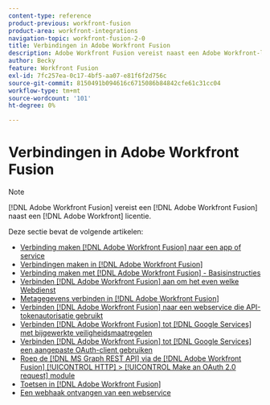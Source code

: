 ```yaml
---
content-type: reference
product-previous: workfront-fusion
product-area: workfront-integrations
navigation-topic: workfront-fusion-2-0
title: Verbindingen in Adobe Workfront Fusion
description: Adobe Workfront Fusion vereist naast een Adobe Workfront-licentie een Adobe Workfront Fusion-licentie.
author: Becky
feature: Workfront Fusion
exl-id: 7fc257ea-0c17-4bf5-aa07-e81f6f2d756c
source-git-commit: 8150491b094616c6715086b84842cfe61c31cc04
workflow-type: tm+mt
source-wordcount: '101'
ht-degree: 0%

---
```


# Verbindingen in Adobe Workfront Fusion

>[!NOTE]
>
>[!DNL Adobe Workfront Fusion] vereist een [!DNL Adobe Workfront Fusion] naast een [!DNL Adobe Workfront] licentie.

Deze sectie bevat de volgende artikelen:

* [Verbinding maken [!DNL Adobe Workfront Fusion] naar een app of service](../../workfront-fusion/connections/about-connecting-wf-fusion-to-app-or-service.md)
* [Verbindingen maken in [!DNL Adobe Workfront Fusion]](../../workfront-fusion/connections/connection-instruction-toc.md)
* [Verbinding maken met [!DNL Adobe Workfront Fusion] - Basisinstructies](../../workfront-fusion/connections/connect-to-fusion-general.md)
* [Verbinden [!DNL Adobe Workfront Fusion] aan om het even welke Webdienst](../../workfront-fusion/connections/connect-wf-fusion-to-any-web-service.md)
* [Metagegevens verbinden in [!DNL Adobe Workfront Fusion]](/help/quicksilver/workfront-fusion/connections/connection-metadata.md)
* [Verbinden [!DNL Adobe Workfront Fusion] naar een webservice die API-tokenautorisatie gebruikt](../../workfront-fusion/connections/connect-wf-web-service-uses-api-token-auth.md)
* [Verbinden [!DNL Adobe Workfront Fusion] tot [!DNL Google Services] met bijgewerkte veiligheidsmaatregelen](../../workfront-fusion/connections/connect-to-google-with-new-security-measures.md)
* [Verbinden [!DNL Adobe Workfront Fusion] tot [!DNL Google Services] een aangepaste OAuth-client gebruiken](../../workfront-fusion/connections/connect-fusion-to-google-using-oauth.md)
* [Roep de [!DNL MS Graph REST API] via de [!DNL Adobe Workfront Fusion] [!UICONTROL HTTP] > [!UICONTROL Make an OAuth 2.0 request] module](../../workfront-fusion/connections/call-the-ms-graph-rest-api-.md)
* [Toetsen in [!DNL Adobe Workfront Fusion]](../../workfront-fusion/connections/keys.md)
* [Een webhaak ontvangen van een webservice](../../workfront-fusion/connections/receive-a-webhook-from-a-web-service.md)
